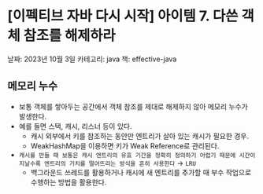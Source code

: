 # [이펙티브 자바 다시 시작] 아이템 7. 다쓴 객체 참조를 해제하라

날짜: 2023년 10월 3일
카테고리: java
책: effective-java

## 메모리 누수

- 보통 객체를 쌓아두는 공간에서 객체 참조를 제대로 해제하지 않아 메모리 누수가 발생한다.
- 예를 들면 스택, 캐시, 리스너 등이 있다.
    - 캐시 외부에서 키를 참조하는 동안만 엔트리가 살아 있는 캐시가 필요한 경우.
    - WeakHashMap을 이용하면 키가 Weak Reference로 관리된다.
- `캐시를 만들 때 보통은 캐시 엔트리의 유효 기간을 정확히 정의하기 어렵기 때문에 시간이 지날수록 엔트리의 가치를 떨어뜨리는 방식을 흔히 사용한다` → `LRU`
    - 백그라운드 쓰레드를 활용하거나 캐시에 새 엔트리를 추가할 때 부수 작업으로 수행하는 방법을 활용한다.